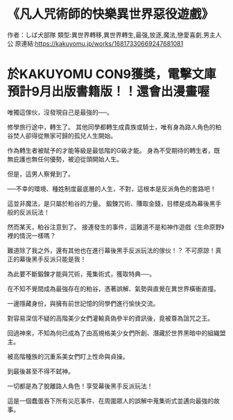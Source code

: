 # 《凡人咒術師的快樂異世界惡役遊戲》

作者：しば犬部隊
類型:異世界轉移,異世界轉生,最强,放逐,魔法,戀愛喜劇,男主人公
原連結:https://kakuyomu.jp/works/16817330669247681081

# 於KAKUYOMU CON9獲獎，電擊文庫預計9月出版書籍版！！還會出漫畫喔

唯獨這傢伙，沒發現自己是最強的──。

修學旅行途中，轉生了。
其他同學都轉生成貴族或騎士，唯有身為路人角色的粕谷焚人卻得從無家可歸的孤兒人生開始。

作為轉生者被賦予的才能等級是最低階的G級才能。
身為不受期待的轉生者，既無庇護也無任何優勢，被迫從頭開始人生。

但是，這男人察覺到了。

──不幸的環境、種姓制度最底層的人生，不對，這根本是反派角色的套路吧！

這並非魔法，是只屬於粕谷的力量。
鍛鍊咒術、賺取金錢，目標是成為幕後黑手般的反派玩法！

然而某天，粕谷注意到了。
接連發生的事件，這難道不是和神作遊戲《生命原野》裡的情況一樣嗎？

難道除了我之外，還有其他也在進行幕後黑手反派玩法的傢伙！？
不可原諒！真正的幕後黑手反派只能是我！

為此要不斷鍛鍊才能與咒術，蒐集術式，獲取特典──。

在不知不覺間成為最強存在的粕谷，憑著誤解、氣勢與直覺在異世界橫衝直撞。

一邊隱藏身份，與擁有前世記憶的同學們進行愉快交流。

對容易深信不疑的高階美少女們灌輸真偽參半的資訊後，竟被尊為詛咒之王。

回過神來，不知為何已成為了由高規格美少女們所創、潛藏於世界黑暗中的組織盟主。

被高階種族的沉重系美女們盯上性命與貞操。

到最後甚至不得不弑神。

一切都是為了脫離路人角色！享受幕後黑手反派玩法！

這是一個蠢蛋吞下所有災厄事件、在周圍眾人的誤解中蒐集術式並邁向最強的故事。